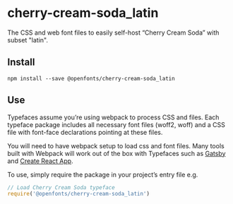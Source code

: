 
# cherry-cream-soda_latin

The CSS and web font files to easily self-host “Cherry Cream Soda” with subset "latin".

## Install

`npm install --save @openfonts/cherry-cream-soda_latin`

## Use

Typefaces assume you’re using webpack to process CSS and files. Each typeface
package includes all necessary font files (woff2, woff) and a CSS file with
font-face declarations pointing at these files.

You will need to have webpack setup to load css and font files. Many tools built
with Webpack will work out of the box with Typefaces such as [Gatsby](https://github.com/gatsbyjs/gatsby)
and [Create React App](https://github.com/facebookincubator/create-react-app).

To use, simply require the package in your project’s entry file e.g.

```javascript
// Load Cherry Cream Soda typeface
require('@openfonts/cherry-cream-soda_latin')
```
